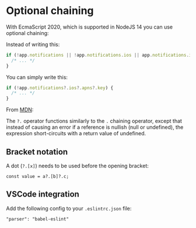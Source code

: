 # Optional chaining

With EcmaScript 2020, which is supported in NodeJS 14 you can use optional chaining:

Instead of writing this: 

```javascript
if (!app.notifications || !app.notifications.ios || app.notifications.ios.apns || !app.notifications.ios.apns.key) { 
  /* ... */ 
}
```

You can simply write this: 

```javascript
if (!app.notifications?.ios?.apns?.key) { 
  /* ... */
}
```

From [MDN](https://developer.mozilla.org/en-US/docs/Web/JavaScript/Reference/Operators/Optional_chaining):

The `?.` operator functions similarly to the `.` chaining operator, 
except that instead of causing an error if a reference is nullish (null or undefined), 
the expression short-circuits with a return value of undefined.

## Bracket notation

A dot (`?.[x]`) needs to be used before the opening bracket: 
```
const value = a?.[b]?.c;
```

## VSCode integration

Add the following config to your `.eslintrc.json` file:
```
"parser": "babel-eslint"
```
